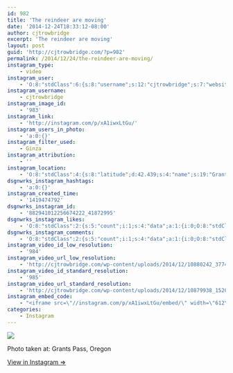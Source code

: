 ```yaml
---
id: 982
title: 'The reindeer are moving'
date: '2014-12-24T18:33:12-08:00'
author: cjtrowbridge
excerpt: 'The reindeer are moving'
layout: post
guid: 'http://cjtrowbridge.com/?p=982'
permalink: /2014/12/24/the-reindeer-are-moving/
instagram_type:
    - video
instagram_user:
    - 'O:8:"stdClass":6:{s:8:"username";s:12:"cjtrowbridge";s:7:"website";s:0:"";s:15:"profile_picture";s:103:"https://igcdn-photos-f-a.akamaihd.net/hphotos-ak-xpa1/t51.2885-19/925559_452430704897917_67836701_a.jpg";s:9:"full_name";s:13:"CJ Trowbridge";s:3:"bio";s:0:"";s:2:"id";s:8:"41872995";}'
instagram_username:
    - cjtrowbridge
instagram_image_id:
    - '983'
instagram_link:
    - 'http://instagram.com/p/xA1iwxLtGu/'
instagram_users_in_photo:
    - 'a:0:{}'
instagram_filter_used:
    - Ginza
instagram_attribution:
    - ''
instagram_location:
    - 'O:8:"stdClass":4:{s:8:"latitude";d:42.439;s:4:"name";s:19:"Grants Pass, Oregon";s:9:"longitude";d:-123.328;s:2:"id";i:225314247;}'
dsgnwrks_instagram_hashtags:
    - 'a:0:{}'
instagram_created_time:
    - '1419474792'
dsgnwrks_instagram_id:
    - '882941012256674222_41872995'
dsgnwrks_instagram_likes:
    - 'O:8:"stdClass":2:{s:5:"count";i:1;s:4:"data";a:1:{i:0;O:8:"stdClass":4:{s:8:"username";s:9:"nazghoul_";s:15:"profile_picture";s:105:"https://igcdn-photos-d-a.akamaihd.net/hphotos-ak-frc/t51.2885-19/10543542_838637796174611_151210582_a.jpg";s:2:"id";s:8:"19523293";s:9:"full_name";s:12:"Jake Cabrera";}}}'
dsgnwrks_instagram_comments:
    - 'O:8:"stdClass":2:{s:5:"count";i:1;s:4:"data";a:1:{i:0;O:8:"stdClass":4:{s:12:"created_time";s:10:"1419528726";s:4:"text";s:13:"BURN IT DOWN!";s:4:"from";O:8:"stdClass":4:{s:8:"username";s:17:"if_ckinglovemusic";s:15:"profile_picture";s:107:"https://igcdn-photos-d-a.akamaihd.net/hphotos-ak-xaf1/t51.2885-19/10919127_446007362220099_1370616592_a.jpg";s:2:"id";s:10:"1476718804";s:9:"full_name";s:3:"Ian";}s:2:"id";s:18:"883393440403870196";}}}'
instagram_video_id_low_resolution:
    - '984'
instagram_video_url_low_resolution:
    - 'http://cjtrowbridge.com/wp-content/uploads/2014/12/10880242_377462099098974_1319286204_s3.mp4'
instagram_video_id_standard_resolution:
    - '985'
instagram_video_url_standard_resolution:
    - 'http://cjtrowbridge.com/wp-content/uploads/2014/12/10879938_1520927884842918_916107248_n3.mp4'
instagram_embed_code:
    - "<iframe src=\"//instagram.com/p/xA1iwxLtGu/embed/\" width=\"612\" height=\"710\" frameborder=\"0\" scrolling=\"no\" allowtransparency=\"true\"></iframe>\n"
categories:
    - Instagram
---
```


[![](http://blog.cjtrowbridge.com/wp-content/uploads/2014/12/10844128_400192950156681_732748061_n3.jpg)](http://instagram.com/p/xA1iwxLtGu/)

Photo taken at: Grants Pass, Oregon

[View in Instagram ⇒](http://instagram.com/p/xA1iwxLtGu/)